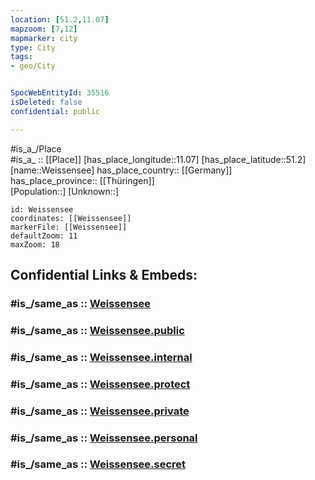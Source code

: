 ```yaml
---
location: [51.2,11.07] 
mapzoom: [7,12] 
mapmarker: city 
type: City
tags:
- geo/City


SpocWebEntityId: 35516
isDeleted: false
confidential: public

---
```

#is_a_/Place  
#is_a_ :: [[Place]] 
[has_place_longitude::11.07] 
[has_place_latitude::51.2] 
[name::Weissensee] 
has_place_country:: [[Germany]]  
has_place_province:: [[Thüringen]]  
[Population::] 
[Unknown::] 


```leaflet
id: Weissensee
coordinates: [[Weissensee]] 
markerFile: [[Weissensee]] 
defaultZoom: 11 
maxZoom: 18
```


## Confidential Links & Embeds: 

### #is_/same_as :: [Weissensee](/_Standards/Earth/Continent/Europe/Europe~Central/Germany/Germany~East/Thüringen/counties~TH/Sömmerda/cities~Sömmerda/Weißensee/City/Weissensee.md) 

### #is_/same_as :: [Weissensee.public](/_public/Earth/Continent/Europe/Europe~Central/Germany/Germany~East/Thüringen/counties~TH/Sömmerda/cities~Sömmerda/Weißensee/City/Weissensee.public.md) 

### #is_/same_as :: [Weissensee.internal](/_internal/Earth/Continent/Europe/Europe~Central/Germany/Germany~East/Thüringen/counties~TH/Sömmerda/cities~Sömmerda/Weißensee/City/Weissensee.internal.md) 

### #is_/same_as :: [Weissensee.protect](/_protect/Earth/Continent/Europe/Europe~Central/Germany/Germany~East/Thüringen/counties~TH/Sömmerda/cities~Sömmerda/Weißensee/City/Weissensee.protect.md) 

### #is_/same_as :: [Weissensee.private](/_private/Earth/Continent/Europe/Europe~Central/Germany/Germany~East/Thüringen/counties~TH/Sömmerda/cities~Sömmerda/Weißensee/City/Weissensee.private.md) 

### #is_/same_as :: [Weissensee.personal](/_personal/Earth/Continent/Europe/Europe~Central/Germany/Germany~East/Thüringen/counties~TH/Sömmerda/cities~Sömmerda/Weißensee/City/Weissensee.personal.md) 

### #is_/same_as :: [Weissensee.secret](/_secret/Earth/Continent/Europe/Europe~Central/Germany/Germany~East/Thüringen/counties~TH/Sömmerda/cities~Sömmerda/Weißensee/City/Weissensee.secret.md)

